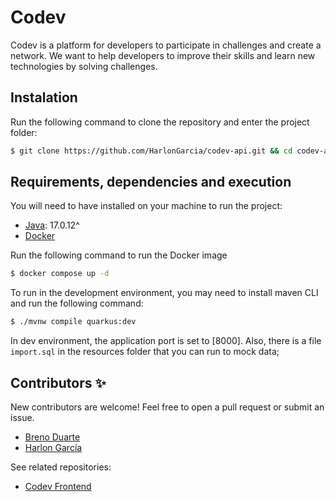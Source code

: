 # Codev

Codev is a platform for developers to participate in challenges and create a network.
We want to help developers to improve their skills and learn new technologies by solving challenges.

## Instalation

Run the following command to clone the repository and enter the project folder:

```bash
$ git clone https://github.com/HarlonGarcia/codev-api.git && cd codev-api
```

## Requirements, dependencies and execution

You will need to have installed on your machine to run the project:

- [Java](https://www.oracle.com/br/java/technologies/downloads/): 17.0.12^
- [Docker](https://docs.docker.com/get-docker/)

Run the following command to run the Docker image

```bash
$ docker compose up -d
```

To run in the development environment, you may need to install maven CLI and run the following command:

```bash
$ ./mvnw compile quarkus:dev
```

In dev environment, the application port is set to [8000].
Also, there is a file `import.sql` in the resources folder that you can run to mock data;

## Contributors ✨

New contributors are welcome! Feel free to open a pull request or submit an issue.

- [Breno Duarte](https://github.com/brenooduarte)
- [Harlon García](https://github.com/HarlonGarcia)

See related repositories:

- [Codev Frontend](https://github.com/HarlonGarcia/codev-front)
